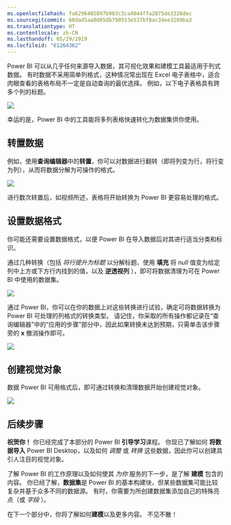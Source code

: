 ```yaml
---
ms.openlocfilehash: fa6296485897b983c3ca4044ffa2875de3326dec
ms.sourcegitcommit: 60dad5aa0d85db790553e537bf8ac34ee3289ba3
ms.translationtype: HT
ms.contentlocale: zh-CN
ms.lasthandoff: 05/29/2019
ms.locfileid: "61264362"
---
```

Power BI 可以从几乎任何来源导入数据，其可视化效果和建模工具最适用于列式数据。 有时数据不采用简单列格式，这种情况常出现在 Excel 电子表格中，适合肉眼查看的表格布局不一定是自动查询的最优选择。 例如，以下电子表格具有跨多个列的标题。

![](media/1-5-cleaning-irregular-data/1-5_1.png)

幸运的是，Power BI 中的工具能将多列表格快速转化为数据集供你使用。

## <a name="transpose-data"></a>转置数据
例如，使用**查询编辑器**中的**转置**，你可以对数据进行翻转（即将列变为行，将行变为列），从而将数据分解为可操作的格式。

![](media/1-5-cleaning-irregular-data/1-5_2.png)

进行数次转置后，如视频所述，表格将开始转换为 Power BI 更容易处理的格式。

## <a name="format-data"></a>设置数据格式
你可能还需要设置数据格式，以便 Power BI 在导入数据后对其进行适当分类和标识。

通过几种转换（包括 *将行提升为标题* 以分解标题、使用 **填充** 将 *null* 值变为给定列中上方或下方行内找到的值，以及 **逆透视列** ），即可将数据清理为可在 Power BI 中使用的数据集。

![](media/1-5-cleaning-irregular-data/1-5_3.png)

通过 Power BI，你可以在你的数据上对这些转换进行试验，确定可将数据转换为 Power BI 可处理的列格式的转换类型。 请记住，你采取的所有操作都记录在“查询编辑器”中的“应用的步骤”部分中，因此如果转换未达到预期，只需单击该步骤旁的 **x** 撤消操作即可。

![](media/1-5-cleaning-irregular-data/1-5_5.png)

## <a name="create-visuals"></a>创建视觉对象
数据 Power BI 可用格式后，即可通过转换和清理数据开始创建视觉对象。

![](media/1-5-cleaning-irregular-data/1-5_4.png)

## <a name="next-steps"></a>后续步骤
**祝贺你！** 你已经完成了本部分的 Power BI **引导学习**课程。 你现已了解如何 **将数据导入** Power BI Desktop，以及如何 *调整* 或 *转换* 这些数据，因此你可以创建具引人注目的视觉对象。

了解 Power BI 的工作原理以及如何使其 *为你* 服务的下一步，是了解 **建模** 包含的内容。 你已经了解，**数据集**是 Power BI 的基本构建块，但某些数据集可能比较复杂并基于众多不同的数据源。 有时，你需要为所创建数据集添加自己的特殊亮点（或 *字段* ）。

在下一个部分中，你将了解如何**建模**以及更多内容。 不见不散！

